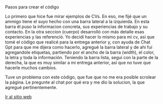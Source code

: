 Pasos para crear el código

Lo primero que hice fue mirar ejemplos de CVs. En eso, me fijé que un ammigo tiene el suyo hecho con una barra lateral a la izquierda. En esta barra él puso la informacion concreta, sus experiencias de trabajo y su contacto. En la otra seccion (cuerpo) desarrolló con más detalle esas experiencias y las referenció.
Yo decidí hacer lo mismo para mi cv, así que tomé el código que realicé para la entrega anterior y, con ayuda de Chat Gpt para que me dijera como hacerlo, agregué la barra lateral y de ahi fuí agregandole etiquetas, partiendo por el ancho de la barra (width), el color, la letra y toda la información.
Teniendo la barra lista, seguí con la parte de la derecha, la que es muy similar a mi entrega anterior, asi que no tuve que hacerle muchos cambios.

Tuve un problema con este código, que fue que no me era posible scrolear la página. Le pregunte al chat por qué era y me dio la solucion, la que agregué pertinentemente. 

[Ir al sitio web](https://josegubbins.github.io/Tarea-03-CV/)  
